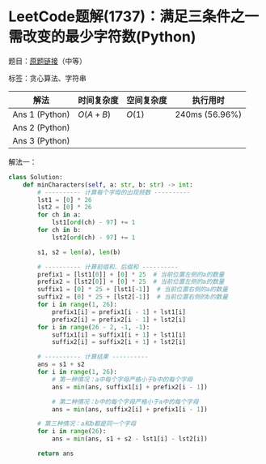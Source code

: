 # LeetCode题解(1737)：满足三条件之一需改变的最少字符数(Python)

题目：[原题链接](https://leetcode-cn.com/problems/change-minimum-characters-to-satisfy-one-of-three-conditions/)（中等）

标签：贪心算法、字符串

| 解法           | 时间复杂度 | 空间复杂度 | 执行用时       |
| -------------- | ---------- | ---------- | -------------- |
| Ans 1 (Python) | $O(A+B)$   | $O(1)$     | 240ms (56.96%) |
| Ans 2 (Python) |            |            |                |
| Ans 3 (Python) |            |            |                |

解法一：

```python
class Solution:
    def minCharacters(self, a: str, b: str) -> int:
        # ---------- 计算每个字母的出现频数 ----------
        lst1 = [0] * 26
        lst2 = [0] * 26
        for ch in a:
            lst1[ord(ch) - 97] += 1
        for ch in b:
            lst2[ord(ch) - 97] += 1

        s1, s2 = len(a), len(b)

        # ---------- 计算前缀和、后缀和 ----------
        prefix1 = [lst1[0]] + [0] * 25  # 当前位置左侧的a的数量
        prefix2 = [lst2[0]] + [0] * 25  # 当前位置左侧的a的数量
        suffix1 = [0] * 25 + [lst1[-1]]  # 当前位置右侧的a的数量
        suffix2 = [0] * 25 + [lst2[-1]]  # 当前位置右侧的b的数量
        for i in range(1, 26):
            prefix1[i] = prefix1[i - 1] + lst1[i]
            prefix2[i] = prefix2[i - 1] + lst2[i]
        for i in range(26 - 2, -1, -1):
            suffix1[i] = suffix1[i + 1] + lst1[i]
            suffix2[i] = suffix2[i + 1] + lst2[i]

        # ---------- 计算结果 ----------
        ans = s1 + s2
        for i in range(1, 26):
            # 第一种情况：a中每个字母严格小于b中的每个字母
            ans = min(ans, suffix1[i] + prefix2[i - 1])

            # 第二种情况：b中的每个字母严格小于a中的每个字母
            ans = min(ans, suffix2[i] + prefix1[i - 1])

        # 第三种情况：a和b都是同一个字母
        for i in range(26):
            ans = min(ans, s1 + s2 - lst1[i] - lst2[i])

        return ans
```

